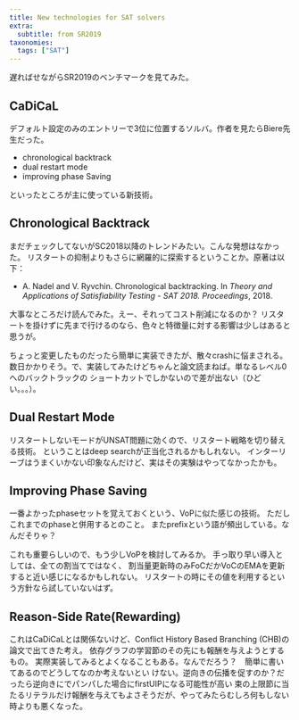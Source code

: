 ```yaml
---
title: New technologies for SAT solvers
extra:
  subtitle: from SR2019
taxonomies:
  tags: ["SAT"]
---
```

遅ればせながらSR2019のベンチマークを見てみた。

## CaDiCaL

デフォルト設定のみのエントリーで3位に位置するソルバ。作者を見たらBiere先生だった。

- chronological backtrack
- dual restart mode
- improving phase Saving

といったところが主に使っている新技術。

## Chronological Backtrack

まだチェックしてないがSC2018以降のトレンドみたい。こんな発想はなかった。
リスタートの抑制よりもさらに網羅的に探索するということか。原著は以下：

- A. Nadel and V. Ryvchin. Chronological backtracking. In *Theory and Applications of Satisfiability Testing - SAT 2018. Proceedings*, 2018.

大事なところだけ読んでみた。えー、それってコスト削減になるのか？
リスタートを掛けずに先まで行けるのなら、色々と特徴量に対する影響は少しはあると思うが。

ちょっと変更したものだったら簡単に実装できたが、散々crashに悩まされる。
数日かかりそう。で、実装してみたけどちゃんと論文読まねば。単なるレベル0へのバックトラックの
ショートカットでしかないので差が出ない（ひどい。。。）。

## Dual Restart Mode

リスタートしないモードがUNSAT問題に効くので、リスタート戦略を切り替える技術。
ということはdeep searchが正当化されるかもしれない。
インターリーブはうまくいかない印象なんだけど、実はその実験はやってなかったかも。

## Improving Phase Saving

一番よかったphaseセットを覚えておくという、VoPに似た感じの技術。
ただしこれまでのphaseと併用するとのこと。
またprefixという語が頻出している。なんだそりゃ？

これも重要らしいので、もう少しVoPを検討してみるか。
手っ取り早い導入としては、全ての割当てではなく、
割当量更新時のみFoCだかVoCのEMAを更新すると近い感じになるかもしれない。
リスタートの時にその値を利用するという方針なら試していないはず。

## Reason-Side Rate(Rewarding)

これはCaDiCaLとは関係ないけど、Conflict History Based Branching (CHB)の論文で出てきた考え。
依存グラフの学習節のその先にも報酬を与えようとするもの。
実際実装してみるとよくなることもある。なんでだろう？　簡単に書いてあるのでどうしてなのか考えないとい
けない。逆向きの伝播を促すのか？だったら逆向きにでパンパした場合にfirstUIPになる可能性が高い
束の上限節に当たるリテラルだけ報酬を与えてもよさそうだが、やってみたらむしろ何もしない時よりも悪くなった。
